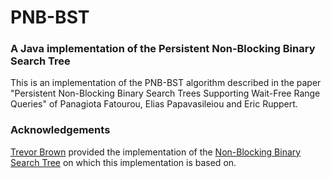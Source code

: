 # PNB-BST
### A Java implementation of the Persistent Non-Blocking Binary Search Tree

This is an implementation of the PNB-BST algorithm described in the paper
"Persistent Non-Blocking Binary Search Trees Supporting Wait-Free Range Queries"
of Panagiota Fatourou, Elias Papavasileiou and Eric Ruppert.

### Acknowledgements
[Trevor Brown](https://bitbucket.org/trbot86/) provided the implementation of the [Non-Blocking Binary Search Tree](https://bitbucket.org/trbot86/implementations/src/6dbe554bbea072bdd5ec344a2653d93cd502d5a8/java/src/algorithms/published/LockFreeBSTMap.java) on which this implementation is based on.
